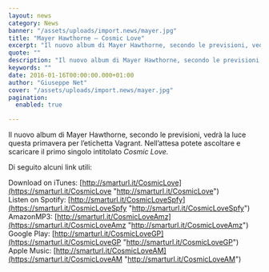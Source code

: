 ```yaml
---
layout: news
category: News
banner: "/assets/uploads/import.news/mayer.jpg"
title: "Mayer Hawthorne – Cosmic Love"
excerpt: "Il nuovo album di Mayer Hawthorne, secondo le previsioni, vedrà la luce questa primavera per l’etichetta Vagrant. Nell’attesa potete ascoltare e scaricare il primo singolo intitolato Cosmic Love. Di seguito alcuni link utili: Download on iTunes: http://smarturl.it/CosmicLove Listen on Spotify: http://smarturl.it/CosmicLoveSpfy AmazonMP3: http://smarturl.it/CosmicLoveAmz Google Play: http://smarturl.it/CosmicLoveGP Apple Music: http://smarturl.it/CosmicLove"
quote: ""
description: "Il nuovo album di Mayer Hawthorne, secondo le previsioni, vedrà la luce questa primavera per l’etichetta Vagrant. Nell’attesa potete ascoltare e scaricare il primo singolo intitolato Cosmic Love. Di seguito alcuni link utili: Download on iTunes: http://smarturl.it/CosmicLove Listen on Spotify: http://smarturl.it/CosmicLoveSpfy AmazonMP3: http://smarturl.it/CosmicLoveAmz Google Play: http://smarturl.it/CosmicLoveGP Apple Music: http://smarturl.it/CosmicLove"
keywords: ""
date: 2016-01-16T00:00:00.000+01:00
author: "Giuseppe Net"
cover: "/assets/uploads/import.news/mayer.jpg"
pagination:
  enabled: true

---
```


Il nuovo album di Mayer Hawthorne, secondo le previsioni, vedrà la luce questa primavera per l’etichetta Vagrant. Nell’attesa potete ascoltare e scaricare il primo singolo intitolato _Cosmic Love._ 

Di seguito alcuni link utili:

Download on iTunes: [http://smarturl.it/CosmicLove](https://smarturl.it/CosmicLove "http://smarturl.it/CosmicLove")  
Listen on Spotify: [http://smarturl.it/CosmicLoveSpfy](https://smarturl.it/CosmicLoveSpfy "http://smarturl.it/CosmicLoveSpfy")  
AmazonMP3: [http://smarturl.it/CosmicLoveAmz](https://smarturl.it/CosmicLoveAmz "http://smarturl.it/CosmicLoveAmz")  
Google Play: [http://smarturl.it/CosmicLoveGP](https://smarturl.it/CosmicLoveGP "http://smarturl.it/CosmicLoveGP")  
Apple Music: [http://smarturl.it/CosmicLoveAM](https://smarturl.it/CosmicLoveAM "http://smarturl.it/CosmicLoveAM")